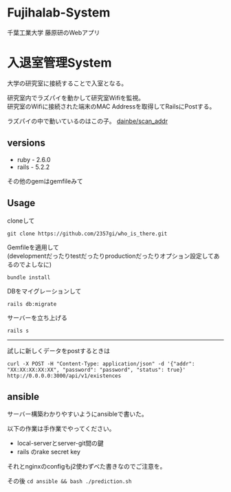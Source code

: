 # Fujihalab-System
千葉工業大学 藤原研のWebアプリ

# 入退室管理System
大学の研究室に接続することで入室となる。


研究室内でラズパイを動かして研究室Wifiを監視。  
研究室のWifiに接続された端末のMAC Addressを取得してRailsにPostする。  

ラズパイの中で動いているのはこの子。
[dainbe/scan_addr](https://github.com/dainbe/scan_addr)

## versions
- ruby - 2.6.0
- rails - 5.2.2

その他のgemはgemfileみて

## Usage

cloneして

```shell
git clone https://github.com/2357gi/who_is_there.git
```

Gemfileを適用して<br>
(developmentだったりtestだったりproductionだったりオプション設定してあるのでよしなに)

```shell
bundle install
```



DBをマイグレーションして

```
rails db:migrate
```

サーバーを立ち上げる

```
rails s
```

---
試しに新しくデータをpostするときは

```shell
curl -X POST -H "Content-Type: application/json" -d '{"addr": "XX:XX:XX:XX:XX", "password": "password", "status": true}' http://0.0.0.0:3000/api/v1/existences
```


## ansible
サーバー構築わかりやすいようにansibleで書いた。

以下の作業は手作業でやってください。
- local-serverとserver-git間の鍵
- rails のrake secret key

それとnginxのconfigもj2使わずべた書きなのでご注意を。

その後 `cd ansible && bash ./prediction.sh`

